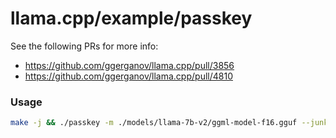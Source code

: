 # llama.cpp/example/passkey

See the following PRs for more info:

- https://github.com/ggerganov/llama.cpp/pull/3856
- https://github.com/ggerganov/llama.cpp/pull/4810

### Usage

```bash
make -j && ./passkey -m ./models/llama-7b-v2/ggml-model-f16.gguf --junk 250
```
